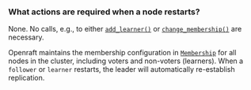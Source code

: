 ### What actions are required when a node restarts?

None. No calls, e.g., to either [`add_learner()`][] or [`change_membership()`][]
are necessary.

Openraft maintains the membership configuration in [`Membership`][] for all
nodes in the cluster, including voters and non-voters (learners).  When a
`follower` or `learner` restarts, the leader will automatically re-establish
replication.

[`add_learner()`]: `crate::Raft::add_learner`
[`change_membership()`]: `crate::Raft::change_membership`
[`Membership`]: `crate::Membership`
